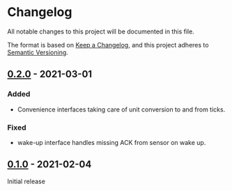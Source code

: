 # Changelog

All notable changes to this project will be documented in this file.

The format is based on [Keep a Changelog](https://keepachangelog.com/en/1.0.0/),
and this project adheres to [Semantic Versioning](https://semver.org/spec/v2.0.0.html).


## [0.2.0] - 2021-03-01

### Added
- Convenience interfaces taking care of unit conversion to and from ticks.

### Fixed
- wake-up interface handles missing ACK from sensor on wake up.


## [0.1.0] - 2021-02-04

Initial release


[0.2.0]: https://github.com/Sensirion/raspberry-pi-i2c-scd4x/-/compare/0.1.0...0.2.0
[0.1.0]: https://github.com/Sensirion/raspberry-pi-i2c-scd4x/releases/tag/0.1.0
